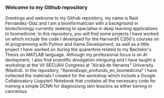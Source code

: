 ### Welcome to my Github repository

Greetings and welcome to my Github repository, my name is Raúl Fernández-Díaz and I am a bioinformatician with a background in biotechnology currently seeking to specialise in deep learning applications to biomedicine. In this repository, you will find some projects I have worked on which include the code I developed for the HarvardX CS50's courses on AI programming with Python and Game Development, as well as a little project I have worked on during the quarentine related to my Bachelor's Thesis on MATLAB language. Although my professional focus is on AI devlopment, I also find scientific divulgation intriguing and I have taught a workshop at the VII SECUAH Congress at "Alcalá de Henares" University (Madrid). In the repository, "Aprendizaje_profundo_en_biomedicina" I have collected the materials I created for the workshop which include a Google Collaboratory (Jupyter) Notebook that contains all the necessary code for training a simple DCNN for diagnosisng skin lessions as either bening or cancerous.
